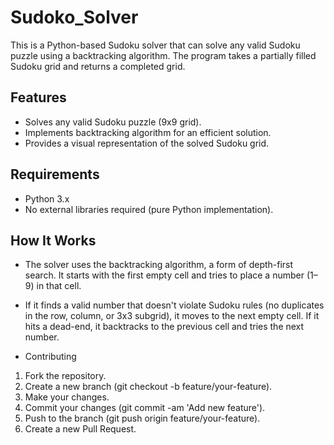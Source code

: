 # Sudoko_Solver
This is a Python-based Sudoku solver that can solve any valid Sudoku puzzle using a backtracking algorithm. The program takes a partially filled Sudoku grid and returns a completed grid.


## Features
- Solves any valid Sudoku puzzle (9x9 grid).
- Implements backtracking algorithm for an efficient solution.
- Provides a visual representation of the solved Sudoku grid.

## Requirements
- Python 3.x
- No external libraries required (pure Python implementation).

## How It Works
- The solver uses the backtracking algorithm, a form of depth-first search. It starts with the first empty cell and tries to place a number (1–9) in that cell.
- If it finds a valid number that doesn't violate Sudoku rules (no duplicates in the row, column, or 3x3 subgrid), it moves to the next empty cell. If it hits a dead-end, it backtracks to the previous cell and tries the next number.

- Contributing
1. Fork the repository.
2. Create a new branch (git checkout -b feature/your-feature).
3. Make your changes.
4. Commit your changes (git commit -am 'Add new feature').
5. Push to the branch (git push origin feature/your-feature).
6. Create a new Pull Request.
